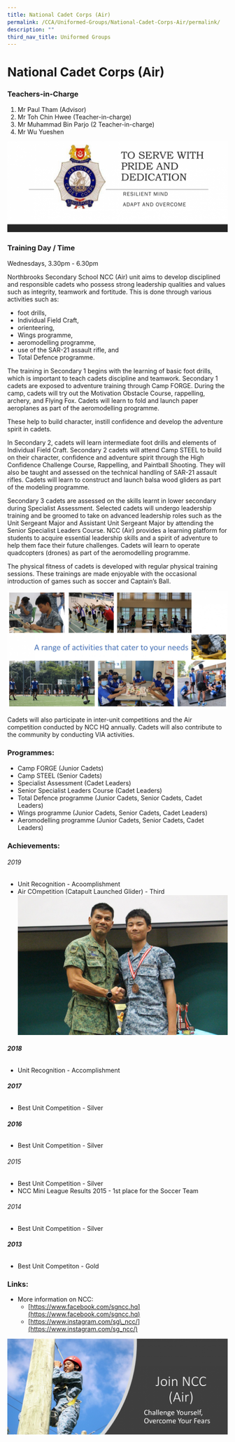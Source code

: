```yaml
---
title: National Cadet Corps (Air)
permalink: /CCA/Uniformed-Groups/National-Cadet-Corps-Air/permalink/
description: ""
third_nav_title: Uniformed Groups
---
```



# National Cadet Corps (Air)
### Teachers-in-Charge
1. Mr Paul Tham (Advisor)
2. Mr Toh Chin Hwee (Teacher-in-charge)
3. Mr Muhammad Bin Parjo (2 Teacher-in-charge)
4. Mr Wu Yueshen

![](/images/For%20Website%202.png)

### Training Day / Time
Wednesdays, 3.30pm - 6.30pm

Northbrooks Secondary School NCC (Air) unit aims to develop disciplined and responsible cadets who possess strong leadership qualities and values such as integrity, teamwork and fortitude. This is done through various activities such as:
- foot drills, 
- Individual Field Craft, 
- orienteering,
- Wings programme,
- aeromodelling programme,
- use of the SAR-21 assault rifle, and 
- Total Defence programme.

The training in Secondary 1 begins with the learning of basic foot drills, which is important to teach cadets discipline and teamwork. Secondary 1 cadets are exposed to adventure training through Camp FORGE. During the camp, cadets will try out the Motivation Obstacle Course, rappelling, archery, and Flying Fox. Cadets will learn to fold and launch paper aeroplanes as part of the aeromodelling programme.

These help to build character, instill confidence and develop the adventure spirit in cadets.

In Secondary 2, cadets will learn intermediate foot drills and elements of Individual Field Craft. Secondary 2 cadets will attend Camp STEEL to build on their character, confidence and adventure spirit through the High Confidence Challenge Course, Rappelling, and Paintball Shooting. They will also be taught and assessed on the technical handling of SAR-21 assault rifles. Cadets will learn to construct and launch balsa wood gliders as part of the modeling programme.

Secondary 3 cadets are assessed on the skills learnt in lower secondary during Specialist Assessment. Selected cadets will undergo leadership training and be groomed to take on advanced leadership roles such as the Unit Sergeant Major and Assistant Unit Sergeant Major by attending the Senior Specialist Leaders Course. NCC (Air) provides a learning platform for students to acquire essential leadership skills and a spirit of adventure to help them face their future challenges. Cadets will learn to operate quadcopters (drones) as part of the aeromodelling programme.

The physical fitness of cadets is developed with regular physical training sessions. These trainings are made enjoyable with the occasional introduction of games such as soccer and Captain’s Ball.

![](/images/NCC%20Activities.jpeg)

Cadets will also participate in inter-unit competitions and the Air competition conducted by NCC HQ annually. Cadets will also contribute to the community by conducting VIA activities.
 
### Programmes:
- Camp FORGE (Junior Cadets)
- Camp STEEL (Senior Cadets)
- Specialist Assessment (Cadet Leaders)
- Senior Specialist Leaders Course (Cadet Leaders)
- Total Defence programme (Junior Cadets, Senior Cadets, Cadet Leaders)
- Wings programme (Junior Cadets, Senior Cadets, Cadet Leaders)
- Aeromodelling programme (Junior Cadets, Senior Cadets, Cadet Leaders)
 
### Achievements:

###### 2019
- Unit Recognition - Acoomplishment
- Air COmpetition (Catapult Launched Glider) - Third
![](/images/NCC1.jpeg)

###### **2018**



*   Unit Recognition - Accomplishment

###### **2017**


*   Best Unit Competition - Silver

###### **2016**



*   Best Unit Competition - Silver  
    

###### 2015


*   Best Unit Competition - Silver
*   NCC Mini League Results 2015 - 1st place for the Soccer Team

###### 2014


*   Best Unit Competition - Silver

###### **2013**


*   Best Unit Competiton - Gold

### Links:

*   More information on NCC:
    - [https://www.facebook.com/sgncc.hq](https://www.facebook.com/sgncc.hq)
    - [https://www.instagram.com/sg\_ncc/](https://www.instagram.com/sg_ncc/)


![](/images/For%20Website%201.png)